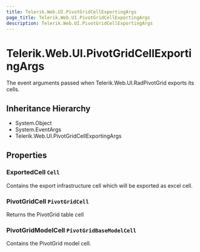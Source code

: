 ```yaml
---
title: Telerik.Web.UI.PivotGridCellExportingArgs
page_title: Telerik.Web.UI.PivotGridCellExportingArgs
description: Telerik.Web.UI.PivotGridCellExportingArgs
---
```


# Telerik.Web.UI.PivotGridCellExportingArgs

The event arguments passed when Telerik.Web.UI.RadPivotGrid exports its cells.

## Inheritance Hierarchy

* System.Object
* System.EventArgs
* Telerik.Web.UI.PivotGridCellExportingArgs

## Properties

###  ExportedCell `Cell`

Contains the export infrastructure cell which will be exported as excel cell.

###  PivotGridCell `PivotGridCell`

Returns the PivotGrid table cell

###  PivotGridModelCell `PivotGridBaseModelCell`

Contains the PivotGrid model cell.


